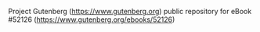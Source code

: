 Project Gutenberg (https://www.gutenberg.org) public repository for eBook #52126 (https://www.gutenberg.org/ebooks/52126)
